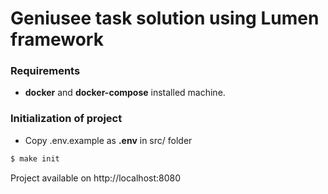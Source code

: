 # Geniusee task solution using Lumen framework

### Requirements
- **docker** and **docker-compose** installed machine.

### Initialization of project

- Copy .env.example as **.env** in src/ folder

```bash
$ make init
```

Project available on http://localhost:8080